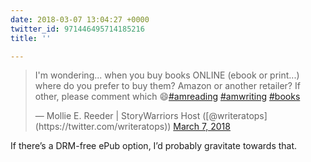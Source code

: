 ```yaml
---
date: 2018-03-07 13:04:27 +0000
twitter_id: 971446495714185216
title: ''

---
```

<blockquote class="twitter-tweet"><p lang="en" dir="ltr">I&#39;m wondering... when you buy books ONLINE (ebook or print...) where do you prefer to buy them? Amazon or another retailer? If other, please comment which 😄<a href="https://twitter.com/hashtag/amreading?src=hash&amp;ref_src=twsrc%5Etfw">#amreading</a> <a href="https://twitter.com/hashtag/amwriting?src=hash&amp;ref_src=twsrc%5Etfw">#amwriting</a> <a href="https://twitter.com/hashtag/books?src=hash&amp;ref_src=twsrc%5Etfw">#books</a></p>&mdash; Mollie E. Reeder | StoryWarriors Host ([@writeratops](https://twitter.com/writeratops)) <a href="https://twitter.com/writeratops/status/971444719862648833?ref_src=twsrc%5Etfw">March 7, 2018</a></blockquote>
<script async src="https://platform.twitter.com/widgets.js" charset="utf-8"></script>

If there’s a DRM-free ePub option, I’d probably gravitate towards that.
